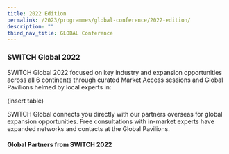 ```yaml
---
title: 2022 Edition
permalink: /2023/programmes/global-conference/2022-edition/
description: ""
third_nav_title: GLOBAL Conference
---
```

### SWITCH Global 2022

SWITCH Global 2022 focused on key industry and expansion opportunities across all 6 continents through curated Market Access sessions and Global Pavilions helmed by local experts in:

(insert table)

SWITCH Global connects you directly with our partners overseas for global expansion opportunities. Free consultations with in-market experts have expanded networks and contacts at the Global Pavilions.

#### Global Partners from SWITCH 2022